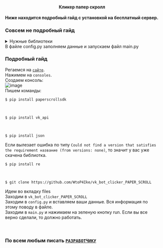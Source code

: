 
<h4 align="center">
  Кликер папер скролл
</h4>

**Ниже находится подробный гайд с установкой на бесплатный сервер.**

### Совсем не подробный гайд
<details>
<summary>Нужные библиотеки</summary>
  paperscrollsdk<br>
  vk_api<br>
  json<br>
  re<br>
</details>
В файле config.py заполняем данные и запускаем файл main.py

### Подробный гайд
Регаемся на [`сайте`]( https://www.pythonanywhere.com).<br>
Нажимем на `consoles`.<br>
Создаем консоль:<br>
![image](https://user-images.githubusercontent.com/118076364/219703875-8039375a-72c7-4a2b-a1f9-5624a2c152d8.png)
<br> Пишем команды:<br>

    $ pip install paperscrollsdk
    
    
<br>
    
    $ pip install vk_api
    
<br>
    
    $ pip install json
    
Если вылезает ошибка по типу `Could not find a version that satisfies the requirement название (from versions: none)`, то значит у вас уже скачена библиотка.
   
    $ pip install re
    
<br>
    
    $ git clone https://github.com/WtoP4Ike/vk_bot_clicker_PAPER_SCROLL
    
    
Идем во вкладку files<br>
Заходим в `vk_bot_clicker_PAPER_SCROLL`<br>
Заходим в `config.py` и вставляем ваши данные. Вся информация по этому поводу в файле.<br>
Заходим в `main.py` и нажимаем на зеленую кнопку run. Если вы все верно сделали, то должно работать.<br><br><br>
### По всем любым писать [`РАЗРАБОТЧИКУ`](vk.com/wtop4ike)
